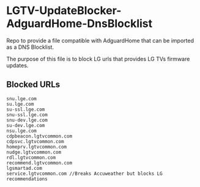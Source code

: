 # LGTV-UpdateBlocker-AdguardHome-DnsBlocklist

Repo to provide a file compatible with AdguardHome that can be imported as a DNS Blocklist.

The purpose of this file is to block LG urls that provides LG TVs firmware updates.

## Blocked URLs
```
snu.lge.com
su.lge.com
su-ssl.lge.com
snu-ssl.lge.com
snu-dev.lge.com
su-dev.lge.com
nsu.lge.com
cdpbeacon.lgtvcommon.com
cdpsvc.lgtvcommon.com
homeprv.lgtvcommon.com
nudge.lgtvcommon.com
rdl.lgtvcommon.com
recommend.lgtvcommon.com
lgsmartad.com
service.lgtvcommon.com //Breaks Accuweather but blocks LG recommendations
```
